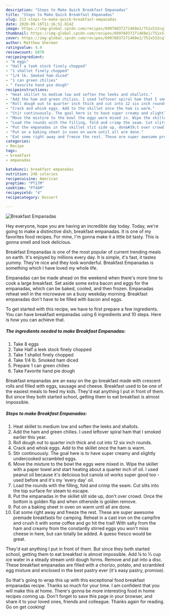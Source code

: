 ```yaml
---
description: "Steps to Make Quick Breakfast Empanadas"
title: "Steps to Make Quick Breakfast Empanadas"
slug: 213-steps-to-make-quick-breakfast-empanadas
date: 2020-09-16T11:16:51.814Z
image: https://img-global.cpcdn.com/recipes/69976037271469e1/751x532cq70/breakfast-empanadas-recipe-main-photo.jpg
thumbnail: https://img-global.cpcdn.com/recipes/69976037271469e1/751x532cq70/breakfast-empanadas-recipe-main-photo.jpg
cover: https://img-global.cpcdn.com/recipes/69976037271469e1/751x532cq70/breakfast-empanadas-recipe-main-photo.jpg
author: Matthew Sherman
ratingvalue: 4.4
reviewcount: 6870
recipeingredient:
- "8 eggs"
- "Half a leek stock finely chopped"
- "1 shallot finely chopped"
- "1/4 lb. Smoked ham diced"
- "1 can green chilies"
- " Favorite hand pie dough"
recipeinstructions:
- "Heat skillet to medium low and soften the leeks and shallots."
- "Add the ham and green chilies. I used leftover spiral ham that I smoked earlier this year."
- "Roll dough out to quarter inch thick and cut into 12 six inch rounds."
- "Crack and whisk eggs. Add to the skillet once the ham is warm."
- "Stir continuously. The goal here is to have super creamy and slightly undercooked scrambled eggs."
- "Move the mixture to the bowl the eggs were mixed in. Wipe the skillet with a paper towel and start heating about a quarter inch of oil. I used peanut oil because it&#39;s delicious but canola oil works super good too - used before and it&#39;s my &#39;every day&#39; oil."
- "Load the rounds with the filling, fold and crimp the seam. Cut slits into the top surface for steam to escape."
- "Put the empanadas in the skillet slit side up, don&#39;t over crowd. Once the bottom is golden flip and when otherside is golden remove."
- "Put on a baking sheet in oven on warm until all are done."
- "Eat some right away and freeze the rest. These are super awesome premade breakfasts for camping. Reheat in a cast iron on the campfire and crush it with some coffee and go hit the trail! With salty from the ham and creamy from the constantly stirred eggs you won&#39;t miss cheese in here, but can totally be added. A queso fresco would be great."
categories:
- Recipe
tags:
- breakfast
- empanadas

katakunci: breakfast empanadas 
nutrition: 248 calories
recipecuisine: American
preptime: "PT17M"
cooktime: "PT46M"
recipeyield: "4"
recipecategory: Dessert

---
```



![Breakfast Empanadas](https://img-global.cpcdn.com/recipes/69976037271469e1/751x532cq70/breakfast-empanadas-recipe-main-photo.jpg)

Hey everyone, hope you are having an incredible day today. Today, we're going to make a distinctive dish, breakfast empanadas. It is one of my favorites food recipes. For mine, I'm gonna make it a little bit tasty. This is gonna smell and look delicious.

Breakfast Empanadas is one of the most popular of current trending meals on earth. It's enjoyed by millions every day. It is simple, it's fast, it tastes yummy. They're nice and they look wonderful. Breakfast Empanadas is something which I have loved my whole life.

Empanadas can be made ahead on the weekend when there&#39;s more time to cook a large breakfast. Set aside some extra bacon and eggs for the empanadas, which can be baked, cooled, and then frozen. Empanadas reheat well in the microwave on a busy weekday morning. Breakfast empanadas don&#39;t have to be filled with bacon and eggs.


To get started with this recipe, we have to first prepare a few ingredients. You can have breakfast empanadas using 6 ingredients and 10 steps. Here is how you can achieve that.

<!--inarticleads1-->

##### The ingredients needed to make Breakfast Empanadas:

1. Take 8 eggs
1. Take Half a leek stock finely chopped
1. Take 1 shallot finely chopped
1. Take 1/4 lb. Smoked ham diced
1. Prepare 1 can green chilies
1. Take  Favorite hand pie dough


Breakfast empanadas are an easy on the go breakfast made with crescent rolls and filled with eggs, sausage and cheese. Breakfast used to be one of the easiest meals to feed my kids. They&#39;d eat anything I put in front of them. But since they both started school, getting them to eat breakfast is almost impossible. 

<!--inarticleads2-->

##### Steps to make Breakfast Empanadas:

1. Heat skillet to medium low and soften the leeks and shallots.
1. Add the ham and green chilies. I used leftover spiral ham that I smoked earlier this year.
1. Roll dough out to quarter inch thick and cut into 12 six inch rounds.
1. Crack and whisk eggs. Add to the skillet once the ham is warm.
1. Stir continuously. The goal here is to have super creamy and slightly undercooked scrambled eggs.
1. Move the mixture to the bowl the eggs were mixed in. Wipe the skillet with a paper towel and start heating about a quarter inch of oil. I used peanut oil because it&#39;s delicious but canola oil works super good too - used before and it&#39;s my &#39;every day&#39; oil.
1. Load the rounds with the filling, fold and crimp the seam. Cut slits into the top surface for steam to escape.
1. Put the empanadas in the skillet slit side up, don&#39;t over crowd. Once the bottom is golden flip and when otherside is golden remove.
1. Put on a baking sheet in oven on warm until all are done.
1. Eat some right away and freeze the rest. These are super awesome premade breakfasts for camping. Reheat in a cast iron on the campfire and crush it with some coffee and go hit the trail! With salty from the ham and creamy from the constantly stirred eggs you won&#39;t miss cheese in here, but can totally be added. A queso fresco would be great.


They&#39;d eat anything I put in front of them. But since they both started school, getting them to eat breakfast is almost impossible. Add ¼ to ⅓ cup ice water in a steady stream until dough forms. Remove and pat into a disc. These breakfast empanadas are filled with a chorizo, potato, and scrambled egg mixture and enclosed in the best pastry ever (it&#39;s easy pastry, promise). 

So that's going to wrap this up with this exceptional food breakfast empanadas recipe. Thanks so much for your time. I am confident that you will make this at home. There's gonna be more interesting food in home recipes coming up. Don't forget to save this page in your browser, and share it to your loved ones, friends and colleague. Thanks again for reading. Go on get cooking!
